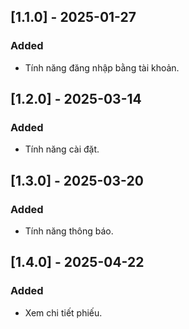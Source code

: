 ## [1.1.0] - 2025-01-27
### Added
- Tính năng đăng nhập bằng tài khoản.

## [1.2.0] - 2025-03-14
### Added
- Tính năng cài đặt.

## [1.3.0] - 2025-03-20
### Added
- Tính năng thông báo.

## [1.4.0] - 2025-04-22
### Added
- Xem chi tiết phiếu.